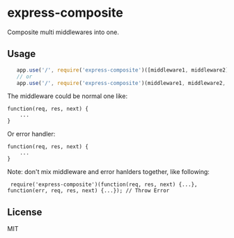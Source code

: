 # express-composite

 Composite multi middlewares into one.

## Usage

```javascript
   app.use('/', require('express-composite')([middleware1, middleware2]);
   // or
   app.use('/', require('express-composite')(middleware1, middleware2, ...);
```
The middleware could be normal one like:

    function(req, res, next) {
        ...
    }

Or error handler:

    function(req, res, next) {
        ...
    }

Note: don't mix middleware and error hanlders together, like following:

     require('express-composite')(function(req, res, next) {...}, function(err, req, res, next) {...}); // Throw Error


## License

  MIT
